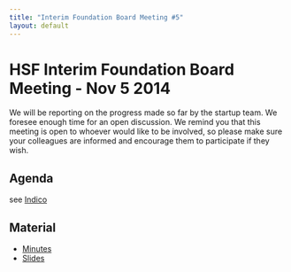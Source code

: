 ```yaml
---
title: "Interim Foundation Board Meeting #5"
layout: default
---
```


# HSF Interim Foundation Board Meeting - Nov 5 2014

We will be reporting on the progress made so far by the startup team. We foresee enough time for an open discussion.  We remind you that this meeting is open to whoever would like to be involved, so please make sure your colleagues are informed and encourage them to participate if they wish.

## Agenda

see [Indico](https://indico.cern.ch/event/351029/)

## Material

 - [Minutes](https://indico.cern.ch/event/351029/attachments/693799/952601/minutes.txt)
 - [Slides](https://indico.cern.ch/event/351029/contribution/1/material/slides/0.pdf)
